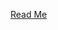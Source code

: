 
[Read Me](https://geekgirljoy.wordpress.com/2019/05/07/how-to-split-rbg-color-channels-using-php/)
